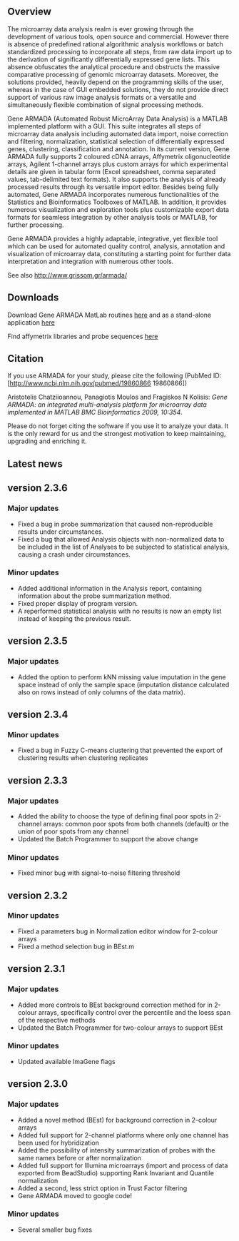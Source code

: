 ## Overview

The microarray data analysis realm is ever growing through the development of various tools, open source and commercial. However there is absence of predefined rational algorithmic analysis workflows or batch standardized processing to incorporate all steps, from raw data import up to the derivation of significantly differentially expressed gene lists. This absence obfuscates the analytical procedure and obstructs the massive comparative processing of genomic microarray datasets. Moreover, the solutions provided, heavily depend on the programming skills of the user, whereas in the case of GUI embedded solutions, they do not provide direct support of various raw image analysis formats or a versatile and simultaneously flexible combination of signal processing methods.

Gene ARMADA (Automated Robust MicroArray Data Analysis) is a MATLAB implemented platform with a GUI. This suite integrates all steps of microarray data analysis including automated data import, noise correction and filtering, normalization, statistical selection of differentially expressed genes, clustering, classification and annotation. In its current version, Gene ARMADA fully supports 2 coloured cDNA arrays, Affymetrix oligonucleotide arrays, Agilent 1-channel arrays plus custom arrays for which experimental details are given in tabular form (Excel spreadsheet, comma separated values, tab-delimited text formats). It also supports the analysis of already processed results through its versatile import editor. Besides being fully automated, Gene ARMADA incorporates numerous functionalities of the Statistics and Bioinformatics Toolboxes of MATLAB. In addition, it provides numerous visualization and exploration tools plus customizable export data formats for seamless integration by other analysis tools or MATLAB, for further processing.

Gene ARMADA provides a highly adaptable, integrative, yet flexible tool which can be used for automated quality control, analysis, annotation and visualization of microarray data, constituting a starting point for further data interpretation and integration with numerous other tools.

See also http://www.grissom.gr/armada/

## Downloads

Download Gene ARMADA MatLab routines [here](https://drive.google.com/folderview?id=0Bzc-2ewV6Zf3bkxpX1dhNWJBTXM&usp=sharing) and as a stand-alone application [here](https://drive.google.com/uc?id=0Bzc-2ewV6Zf3SUZSREo5a3htaEE&export=download)

Find affymetrix libraries and probe sequences [here](http://217.128.147.202/affy)

## Citation

If you use ARMADA for your study, please cite the following (PubMed ID: [http://www.ncbi.nlm.nih.gov/pubmed/19860866 19860866])

Aristotelis Chatziioannou, Panagiotis Moulos and Fragiskos N Kolisis:
*Gene ARMADA: an integrated multi-analysis platform for microarray data implemented in MATLAB*
_BMC Bioinformatics 2009, 10:354_.

Please do not forget citing the software if you use it to analyze your data. It is the only reward for us and the strongest motivation to keep maintaining, upgrading and enriching it.

## Latest news
## version 2.3.6
### Major updates
- Fixed a bug in probe summarization that caused non-reproducible results under circumstances.
- Fixed a bug that allowed Analysis objects with non-normalized data to be included in the list of Analyses to be subjected to statistical analysis, causing a crash under circumstances.

### Minor updates
- Added additional information in the Analysis report, containing information about the probe summarization method.
- Fixed proper display of program version. 
- A reperformed statistical analysis with no results is now an empty list instead of keeping the previous result.

## version 2.3.5
### Major updates
- Added the option to perform kNN missing value imputation in the gene space instead of only the sample space (imputation distance calculated also on rows instead of only columns of the data matrix). 

## version 2.3.4
### Minor updates
- Fixed a bug in Fuzzy C-means clustering that prevented the export of clustering results when clustering replicates 

## version 2.3.3
### Major updates
- Added the ability to choose the type of defining final poor spots in 2-channel arrays: common poor spots from both channels (default) or the union of poor spots from any channel
- Updated the Batch Programmer to support the above change

### Minor updates
- Fixed minor bug with signal-to-noise filtering threshold

## version 2.3.2
### Minor updates
- Fixed a parameters bug in Normalization editor window for 2-colour arrays
- Fixed a method selection bug in BEst.m

## version 2.3.1
### Major updates
- Added more controls to BEst background correction method for in 2-colour arrays, specifically control over the percentile and the loess span of the respective methods
- Updated the Batch Programmer for two-colour arrays to support BEst

### Minor updates
- Updated available ImaGene flags

## version 2.3.0
### Major updates
- Added a novel method (BEst) for background correction in 2-colour arrays
- Added full support for 2-channel platforms where only one channel has been used for hybridization
- Added the possibility of intensity summarization of probes with the same names before or after normalization
- Added full support for Illumina microarrays (import and process of data exported from BeadStudio) supporting Rank Invariant and Quantile normalization
- Added a second, less strict option in Trust Factor filtering
- Gene ARMADA moved to google code!

### Minor updates
- Several smaller bug fixes
